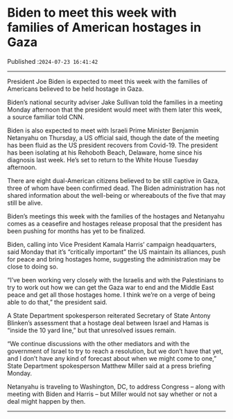 # Biden to meet this week with families of American hostages in Gaza

Published :`2024-07-23 16:41:42`

---

President Joe Biden is expected to meet this week with the families of Americans believed to be held hostage in Gaza.

Biden’s national security adviser Jake Sullivan told the families in a meeting Monday afternoon that the president would meet with them later this week, a source familiar told CNN.

Biden is also expected to meet with Israeli Prime Minister Benjamin Netanyahu on Thursday, a US official said, though the date of the meeting has been fluid as the US president recovers from Covid-19. The president has been isolating at his Rehoboth Beach, Delaware, home since his diagnosis last week. He’s set to return to the White House Tuesday afternoon.

There are eight dual-American citizens believed to be still captive in Gaza, three of whom have been confirmed dead. The Biden administration has not shared information about the well-being or whereabouts of the five that may still be alive.

Biden’s meetings this week with the families of the hostages and Netanyahu comes as a ceasefire and hostages release proposal that the president has been pushing for months has yet to be finalized.

Biden, calling into Vice President Kamala Harris’ campaign headquarters, said Monday that it’s “critically important” the US maintain its alliances, push for peace and bring hostages home, suggesting the administration may be close to doing so.

“I’ve been working very closely with the Israelis and with the Palestinians to try to work out how we can get the Gaza war to end and the Middle East peace and get all those hostages home. I think we’re on a verge of being able to do that,” the president said.

A State Department spokesperson reiterated Secretary of State Antony Blinken’s assessment that a hostage deal between Israel and Hamas is “inside the 10 yard line,” but that unresolved issues remain.

“We continue discussions with the other mediators and with the government of Israel to try to reach a resolution, but we don’t have that yet, and I don’t have any kind of forecast about when we might come to one,” State Department spokesperson Matthew Miller said at a press briefing Monday.

Netanyahu is traveling to Washington, DC, to address Congress – along with meeting with Biden and Harris – but Miller would not say whether or not a deal might happen by then.

---

